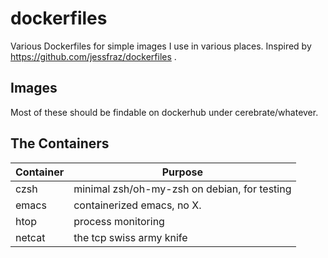 # dockerfiles

Various Dockerfiles for simple images I use in various places.
Inspired by https://github.com/jessfraz/dockerfiles .

## Images

Most of these should be findable on dockerhub under cerebrate/whatever.

## The Containers

| Container           | Purpose                                            |
|---------------------|----------------------------------------------------|
| czsh                | minimal zsh/oh-my-zsh on debian, for testing       |
| emacs               | containerized emacs, no X.                         |
| htop                | process monitoring                                 |
| netcat              | the tcp swiss army knife                           |
